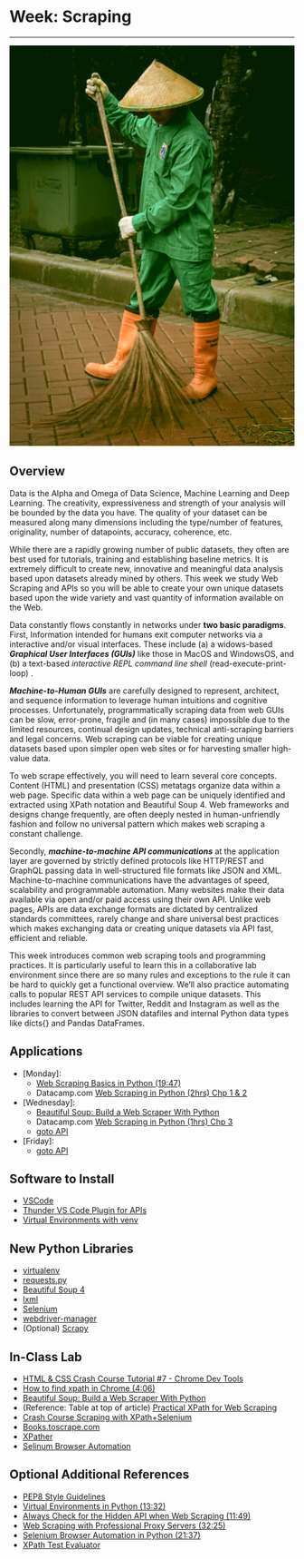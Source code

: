 # Week: Scraping 
<hr>

![Map Image](images/img_iphs290_scrape_alvensia-angela-_N0srPVrfVk-unsplash.jpg)

## Overview

Data is the Alpha and Omega of Data Science, Machine Learning and Deep Learning. The creativity, expressiveness and strength of your analysis will be bounded by the data you have. The quality of your dataset can be measured along many dimensions including the type/number of features, originality, number of datapoints, accuracy, coherence, etc.

While there are a rapidly growing number of public datasets, they often are best used for tutorials, training and establishing baseline metrics. It is extremely difficult to create new, innovative and meaningful data analysis based upon datasets already mined by others. This week we study Web Scraping and APIs so you will be able to create your own unique datasets based upon the wide variety and vast quantity of information available on the Web. 

Data constantly flows constantly in networks under **two basic paradigms**. First, Information intended for humans exit computer networks via a interactive and/or visual interfaces. These include (a) a widows-based ***Graphical User Interfaces (GUIs)*** like those in MacOS and WindowsOS, and (b) a text-based *interactive REPL command line shell* (read-execute-print-loop) .

***Machine-to-Human GUIs*** are carefully designed to represent, architect, and sequence information to leverage human intuitions and cognitive processes. Unfortunately, programmatically scraping data from web GUIs can be slow, error-prone, fragile and (in many cases) impossible due to the limited resources, continual design updates, technical anti-scraping barriers and legal concerns. Web scraping can be viable for creating unique datasets based upon simpler open web sites or for harvesting smaller high-value data. 

To web scrape effectively, you will need to learn several core concepts. Content (HTML) and presentation (CSS) metatags organize data within a web page. Specific data within a web page can be uniquely identified and extracted using XPath notation and Beautiful Soup 4. Web frameworks and designs change frequently, are often deeply nested in human-unfriendly fashion and follow no universal pattern which makes web scraping a constant challenge.

Secondly, ***machine-to-machine API communications*** at the application layer are governed by strictly defined protocols like HTTP/REST and GraphQL passing data in well-structured file formats like JSON and XML. Machine-to-machine communications have the advantages of speed, scalability and programmable automation. Many websites make their data available via open and/or paid access using their own API. Unlike web pages, APIs are data exchange formats are dictated by centralized standards committees, rarely change and share universal best practices which makes exchanging data or creating unique datasets via API fast, efficient and reliable.

This week introduces common web scraping tools and programming practices. It is particularly useful to learn this in a collaborative lab environment since there are so many rules and exceptions to the rule it can be hard to quickly get a functional overview. We’ll also practice automating calls to popular REST API services to compile unique datasets. This includes learning the API for Twitter, Reddit and Instagram as well as the libraries to convert between JSON datafiles and internal Python data types like dicts{} and Pandas DataFrames.



## Applications

- [Monday]: 
    * [Web Scraping Basics in Python (19:47)](https://www.youtube.com/watch?v=myAFVM7CxWk)
    *  Datacamp.com [Web Scraping in Python (2hrs) Chp 1 & 2](https://app.datacamp.com/learn/courses/web-scraping-with-python)
- [Wednesday]: 
    * [Beautiful Soup: Build a Web Scraper With Python](https://realpython.com/beautiful-soup-web-scraper-python/)
    *  Datacamp.com [Web Scraping in Python (1hrs) Chp 3](https://app.datacamp.com/learn/courses/web-scraping-with-python)
    * [goto API](./api.md)
- [Friday]: 
    * [goto API](./api.md)


## Software to Install

* [VSCode](https://code.visualstudio.com/download)
* [Thunder VS Code Plugin for APIs](https://marketplace.visualstudio.com/items?itemName=rangav.vscode-thunder-client)
* [Virtual Environments with venv](https://voxel51.com/docs/fiftyone/getting_started/virtualenv.html)
## New Python Libraries

* [virtualenv](https://docs.python-guide.org/dev/virtualenvs/)
* [requests.py](https://requests.readthedocs.io/en/latest/)
* [Beautiful Soup 4](https://www.crummy.com/software/BeautifulSoup/bs4/doc/)
* [lxml](https://lxml.de/)
* [Selenium](https://github.com/SeleniumHQ/selenium)
* [webdriver-manager](https://github.com/SergeyPirogov/webdriver_manager)
* (Optional) [Scrapy](https://github.com/scrapy/scrapy)


## In-Class Lab
* [HTML & CSS Crash Course Tutorial #7 - Chrome Dev Tools](https://www.youtube.com/watch?v=25R1Jl5P7Mw)
* [How to find xpath in Chrome (4:06)](https://www.youtube.com/watch?v=JanCuJSAzhc)
* [Beautiful Soup: Build a Web Scraper With Python](https://realpython.com/beautiful-soup-web-scraper-python/)
* (Reference: Table at top of article) [Practical XPath for Web Scraping](https://www.scrapingbee.com/blog/practical-xpath-for-web-scraping/)
* [Crash Course Scraping with XPath+Selenium](https://www.youtube.com/watch?v=jraDTvKLLvY)
* [Books.toscrape.com](https://books.toscrape.com/ )
* [XPather](http://xpather.com/ 
)
* [Selinum Browser Automation](https://www.youtube.com/watch?v=SPM1tm2ZdK4&t=3s)


## Optional Additional References

* [PEP8 Style Guidelines](https://peps.python.org/pep-0008/)
* [Virtual Environments in Python (13:32)](https://www.youtube.com/watch?v=IAvAlS0CuxI)
* [Always Check for the Hidden API when Web Scraping (11:49)](https://www.youtube.com/watch?v=DqtlR0y0suo)
* [Web Scraping with Professional Proxy Servers (32:25)](https://www.youtube.com/watch?v=hh8UHmkymik)
* [Selenium Browser Automation in Python (21:37)](https://www.youtube.com/watch?v=SPM1tm2ZdK4)
* [XPath Test Evaluator](https://www.freeformatter.com/xpath-tester.html#xpath-examples)